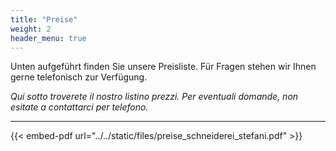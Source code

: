 ```yaml
---
title: "Preise"
weight: 2
header_menu: true
---
```


Unten aufgeführt finden Sie unsere Preisliste. Für Fragen stehen wir Ihnen gerne telefonisch zur Verfügung. 

_Qui sotto troverete il nostro listino prezzi. Per eventuali domande, non esitate a contattarci per telefono._


---

{{< embed-pdf url="../../static/files/preise_schneiderei_stefani.pdf" >}}

&nbsp;
